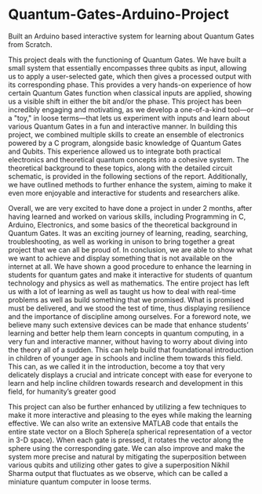 # Quantum-Gates-Arduino-Project
Built an Arduino based interactive system for learning about Quantum Gates from Scratch.

This project deals with the functioning of Quantum Gates. We have built a small system
that essentially encompasses three qubits as input, allowing us to apply a user-selected
gate, which then gives a processed output with its corresponding phase. This provides a
very hands-on experience of how certain Quantum Gates function when classical inputs
are applied, showing us a visible shift in either the bit and/or the phase. This project has
been incredibly engaging and motivating, as we develop a one-of-a-kind tool—or a "toy,"
in loose terms—that lets us experiment with inputs and learn about various Quantum
Gates in a fun and interactive manner.
In building this project, we combined multiple skills to create an ensemble of electronics
powered by a C program, alongside basic knowledge of Quantum Gates and Qubits.
This experience allowed us to integrate both practical electronics and theoretical
quantum concepts into a cohesive system. The theoretical background to these topics,
along with the detailed circuit schematic, is provided in the following sections of the
report. Additionally, we have outlined methods to further enhance the system, aiming to
make it even more enjoyable and interactive for students and researchers alike.

Overall, we are very excited to have done a project in under 2 months, after having
learned and worked on various skills, including Programming in C, Arduino, Electronics,
and some basics of the theoretical background in Quantum Gates. It was an exciting
journey of learning, reading, searching, troubleshooting, as well as working in unison to
bring together a great project that we can all be proud of.
In conclusion, we are able to show what we want to achieve and display something that
is not available on the internet at all. We have shown a good procedure to enhance the
learning in students for quantum gates and make it interactive for students of quantum
technology and physics as well as mathematics. The entire project has left us with a lot
of learning as well as taught us how to deal with real-time problems as well as build
something that we promised. What is promised must be delivered, and we stood the
test of time, thus displaying resilience and the importance of discipline among
ourselves.
For a foreword note, we believe many such extensive devices can be made that
enhance students’ learning and better help them learn concepts in quantum computing,
in a very fun and interactive manner, without having to worry about diving into the theory
all of a sudden. This can help build that foundational introduction in children of younger
age in schools and incline them towards this field. This can, as we called it in the
introduction, become a toy that very delicately displays a crucial and intricate concept
with ease for everyone to learn and help incline children towards research and
development in this field, for humanity’s greater good

This project can also be further enhanced by utilizing a few techniques to make it more
interactive and pleasing to the eyes while making the learning effective. We can also
write an extensive MATLAB code that entails the entire state vector on a Bloch
Sphere(a spherical representation of a vector in 3-D space). When each gate is
pressed, it rotates the vector along the sphere using the corresponding gate. We can
also improve and make the system more precise and natural by mitigating the
superposition between various qubits and utilizing other gates to give a superposition
Nikhil Sharma
output that fluctuates as we observe, which can be called a miniature quantum
computer in loose terms.

